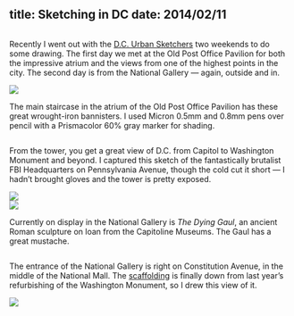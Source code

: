 title: Sketching in DC
date: 2014/02/11
---

<div class="row">
    <div class="two columns spacer"></div>
    <div class="eight columns"><p>Recently I went out with the <a href="http://urbansketchers-dc.blogspot.com/" target="_blank">D.C. Urban Sketchers</a> two weekends to do some drawing. The first day we met at the Old Post Office Pavilion for both the impressive atrium and the views from one of the highest points in the city. The second day is from the National Gallery — again, outside and in.</p>
    </div>
</div>

<div class="row">
    <img src="## assets ##/2014/02/Postal-Pavilion-staircase_web.jpg" class="aligncenter">
</div>

<div class="row">
    <div class="two columns spacer"></div>
    <div class="eight columns"><p>The main staircase in the atrium of the Old Post Office Pavilion has these great wrought-iron bannisters. I used Micron 0.5mm and 0.8mm pens over pencil with a Prismacolor 60% gray marker for shading.</p>
    </div>
</div>

<div class="row">
    <div class="four columns"><p>From the tower, you get a great view of D.C. from Capitol to Washington Monument and beyond. I captured this sketch of the fantastically brutalist FBI Headquarters on Pennsylvania Avenue, though the cold cut it short — I hadn’t brought gloves and the tower is pretty exposed.</p></div>
    <div class="eight columns">
        <img src="## assets ##/2014/02/FBI-building_web.jpg">
    </div>
</div>

<div class="row">
    <div class="eight columns">
        <img src="## assets ##/2014/02/dying-gaul_web.jpg">
    </div>
    <div class="four columns"><p>Currently on display in the National Gallery is <em>The Dying Gaul</em>, an ancient Roman sculpture on loan from the Capitoline Museums. The Gaul has a great mustache.</p></div>
</div>

<div class="row">
    <div class="two columns spacer"></div>
    <div class="eight columns"><p>The entrance of the National Gallery is right on Constitution Avenue, in the middle of the National Mall. The <a href="https://www.google.com/search?q=washington+monument+scaffolding&safe=off&espv=210&es_sm=91&source=lnms&tbm=isch&sa=X&ei=nt76UpmJIse60gGt6YCYDg&ved=0CAoQ_AUoAg&biw=1440&bih=735" target="_blank">scaffolding</a> is finally down from last year’s refurbishing of the Washington Monument, so I drew this view of it.</p></div>
</div>

<div class="row">
    <img src="## assets ##/2014/02/steps-of-natl-gallery_web.jpg">
</div>
